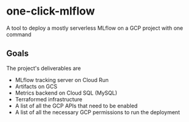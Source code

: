 # one-click-mlflow
A tool to deploy a mostly serverless MLflow on a GCP project with one command

## Goals

The project's deliverables are
- MLflow tracking server on Cloud Run
- Artifacts on GCS
- Metrics backend on Cloud SQL (MySQL)
- Terraformed infrastructure
- A list of all the GCP APIs that need to be enabled
- A list of all the necessary GCP permissions to run the deployment
